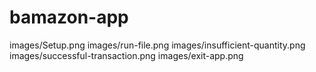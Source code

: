 # bamazon-app

images/Setup.png
images/run-file.png
images/insufficient-quantity.png
images/successful-transaction.png
images/exit-app.png

